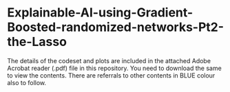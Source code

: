 # Explainable-AI-using-Gradient-Boosted-randomized-networks-Pt2-the-Lasso

The details of the codeset and plots are included in the attached Adobe Acrobat reader (.pdf) file in this repository. 
You need to download the same to view the contents. There are referrals to other contents in BLUE colour also to follow.
